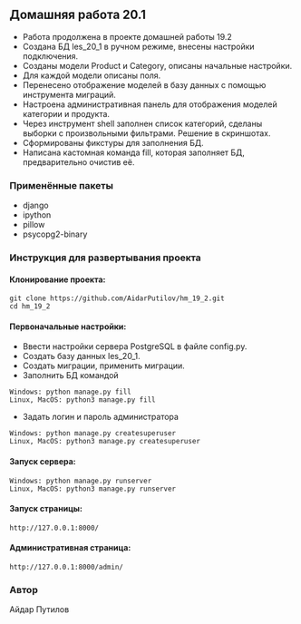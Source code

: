 ## Домашняя работа 20.1
- Работа продолжена в проекте домашней работы 19.2
- Создана БД les_20_1 в ручном режиме, внесены настройки подключения.
- Созданы модели Product и Category, описаны начальные настройки.
- Для каждой модели описаны поля.
- Перенесено отображение моделей в базу данных с помощью инструмента миграций.
- Настроена административная панель для отображения моделей категории и продукта.
- Через инструмент shell заполнен список категорий, сделаны выборки с произвольными фильтрами. Решение в скриншотах.
- Сформированы фикстуры для заполнения БД.
- Написана кастомная команда fill, которая заполняет БД, предварительно очистив её.

### Применённые пакеты
- django
- ipython
- pillow
- psycopg2-binary

### Инструкция для развертывания проекта

#### Клонирование проекта:
```
git clone https://github.com/AidarPutilov/hm_19_2.git
cd hm_19_2
```
#### Первоначальные настройки:
- Ввести настройки сервера PostgreSQL в файле config.py.
- Создать базу данных les_20_1.
- Создать миграции, применить миграции.
- Заполнить БД командой
```
Windows: python manage.py fill
Linux, MacOS: python3 manage.py fill
```
- Задать логин и пароль администратора
```
Windows: python manage.py createsuperuser
Linux, MacOS: python3 manage.py createsuperuser
```
#### Запуск сервера:
```
Windows: python manage.py runserver
Linux, MacOS: python3 manage.py runserver
```
#### Запуск страницы:
```
http://127.0.0.1:8000/
```
#### Административная страница:
```
http://127.0.0.1:8000/admin/
```
### Автор
Айдар Путилов